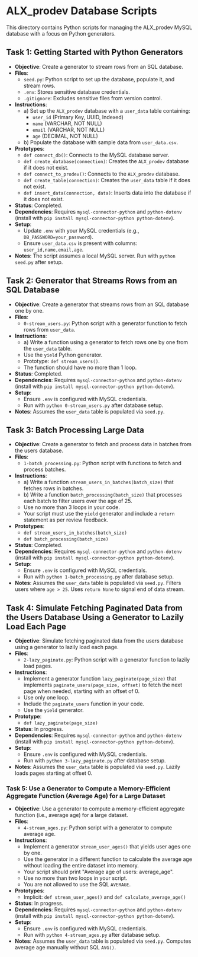 # ALX_prodev Database Scripts

This directory contains Python scripts for managing the ALX_prodev MySQL database with a focus on Python generators.

## Task 1: Getting Started with Python Generators
- **Objective**: Create a generator to stream rows from an SQL database.
- **Files**:
  - `seed.py`: Python script to set up the database, populate it, and stream rows.
  - `.env`: Stores sensitive database credentials.
  - `.gitignore`: Excludes sensitive files from version control.
- **Instructions**:
  - a) Set up the `ALX_prodev` database with a `user_data` table containing:
    - `user_id` (Primary Key, UUID, Indexed)
    - `name` (VARCHAR, NOT NULL)
    - `email` (VARCHAR, NOT NULL)
    - `age` (DECIMAL, NOT NULL)
  - b) Populate the database with sample data from `user_data.csv`.
- **Prototypes**:
  - `def connect_db()`: Connects to the MySQL database server.
  - `def create_database(connection)`: Creates the `ALX_prodev` database if it does not exist.
  - `def connect_to_prodev()`: Connects to the `ALX_prodev` database.
  - `def create_table(connection)`: Creates the `user_data` table if it does not exist.
  - `def insert_data(connection, data)`: Inserts data into the database if it does not exist.
- **Status**: Completed.
- **Dependencies**: Requires `mysql-connector-python` and `python-dotenv` (install with `pip install mysql-connector-python python-dotenv`).
- **Setup**:
  - Update `.env` with your MySQL credentials (e.g., `DB_PASSWORD=your_password`).
  - Ensure `user_data.csv` is present with columns: `user_id,name,email,age`.
- **Notes**: The script assumes a local MySQL server. Run with `python seed.py` after setup.

## Task 2: Generator that Streams Rows from an SQL Database
- **Objective**: Create a generator that streams rows from an SQL database one by one.
- **Files**:
  - `0-stream_users.py`: Python script with a generator function to fetch rows from `user_data`.
- **Instructions**:
  - a) Write a function using a generator to fetch rows one by one from the `user_data` table.
  - Use the `yield` Python generator.
  - Prototype: `def stream_users()`.
  - The function should have no more than 1 loop.
- **Status**: Completed.
- **Dependencies**: Requires `mysql-connector-python` and `python-dotenv` (install with `pip install mysql-connector-python python-dotenv`).
- **Setup**:
  - Ensure `.env` is configured with MySQL credentials.
  - Run with `python 0-stream_users.py` after database setup.
- **Notes**: Assumes the `user_data` table is populated via `seed.py`.

## Task 3: Batch Processing Large Data
- **Objective**: Create a generator to fetch and process data in batches from the users database.
- **Files**:
  - `1-batch_processing.py`: Python script with functions to fetch and process batches.
- **Instructions**:
  - a) Write a function `stream_users_in_batches(batch_size)` that fetches rows in batches.
  - b) Write a function `batch_processing(batch_size)` that processes each batch to filter users over the age of 25.
  - Use no more than 3 loops in your code.
  - Your script must use the `yield` generator and include a `return` statement as per review feedback.
- **Prototypes**:
  - `def stream_users_in_batches(batch_size)`
  - `def batch_processing(batch_size)`
- **Status**: Completed.
- **Dependencies**: Requires `mysql-connector-python` and `python-dotenv` (install with `pip install mysql-connector-python python-dotenv`).
- **Setup**:
  - Ensure `.env` is configured with MySQL credentials.
  - Run with `python 1-batch_processing.py` after database setup.
- **Notes**: Assumes the `user_data` table is populated via `seed.py`. Filters users where `age > 25`. Uses `return None` to signal end of data stream.

## Task 4: Simulate Fetching Paginated Data from the Users Database Using a Generator to Lazily Load Each Page
- **Objective**: Simulate fetching paginated data from the users database using a generator to lazily load each page.
- **Files**:
  - `2-lazy_paginate.py`: Python script with a generator function to lazily load pages.
- **Instructions**:
  - Implement a generator function `lazy_paginate(page_size)` that implements `paginate_users(page_size, offset)` to fetch the next page when needed, starting with an offset of 0.
  - Use only one loop.
  - Include the `paginate_users` function in your code.
  - Use the `yield` generator.
- **Prototype**:
  - `def lazy_paginate(page_size)`
- **Status**: In progress.
- **Dependencies**: Requires `mysql-connector-python` and `python-dotenv` (install with `pip install mysql-connector-python python-dotenv`).
- **Setup**:
  - Ensure `.env` is configured with MySQL credentials.
  - Run with `python 3-lazy_paginate.py` after database setup.
- **Notes**: Assumes the `user_data` table is populated via `seed.py`. Lazily loads pages starting at offset 0.

### Task 5: Use a Generator to Compute a Memory-Efficient Aggregate Function (Average Age) for a Large Dataset
- **Objective**: Use a generator to compute a memory-efficient aggregate function (i.e., average age) for a large dataset.
- **Files**:
  - `4-stream_ages.py`: Python script with a generator to compute average age.
- **Instructions**:
  - Implement a generator `stream_user_ages()` that yields user ages one by one.
  - Use the generator in a different function to calculate the average age without loading the entire dataset into memory.
  - Your script should print "Average age of users: average_age".
  - Use no more than two loops in your script.
  - You are not allowed to use the SQL `AVERAGE`.
- **Prototypes**:
  - Implicit: `def stream_user_ages()` and `def calculate_average_age()`
- **Status**: In progress.
- **Dependencies**: Requires `mysql-connector-python` and `python-dotenv` (install with `pip install mysql-connector-python python-dotenv`).
- **Setup**:
  - Ensure `.env` is configured with MySQL credentials.
  - Run with `python 4-stream_ages.py` after database setup.
- **Notes**: Assumes the `user_data` table is populated via `seed.py`. Computes average age manually without SQL `AVG()`.